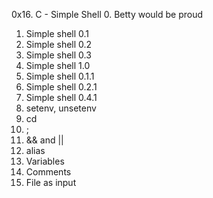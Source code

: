 0x16. C - Simple Shell
0. Betty would be proud
1. Simple shell 0.1
2. Simple shell 0.2
3. Simple shell 0.3
5. Simple shell 1.0
6. Simple shell 0.1.1
7. Simple shell 0.2.1
8. Simple shell 0.4.1
9. setenv, unsetenv
10. cd
11. ;
12. && and ||
13. alias
14. Variables
15. Comments
16. File as input
